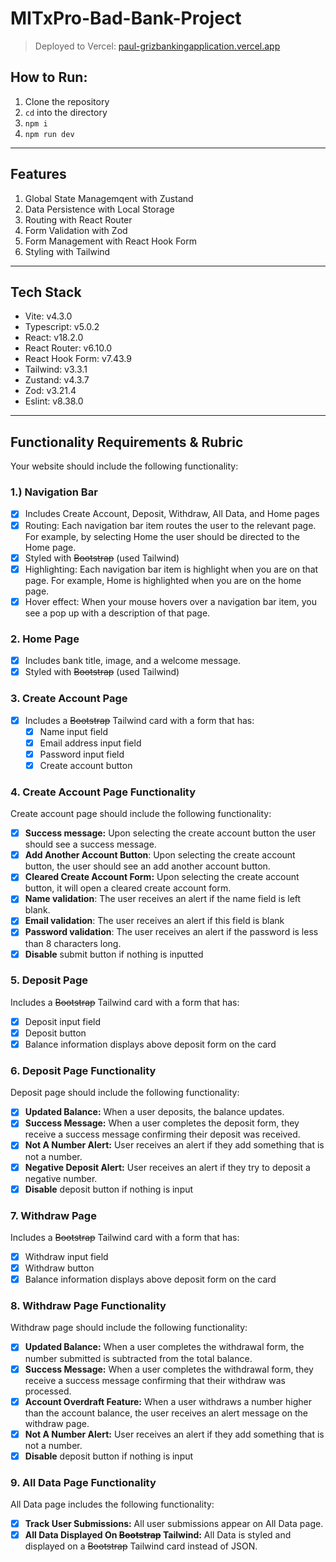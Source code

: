 # MITxPro-Bad-Bank-Project

> Deployed to Vercel: [paul-grizbankingapplication.vercel.app](https://paul-grizbankingapplication.vercel.app/)

## How to Run:

1. Clone the repository
2. `cd` into the directory
3. `npm i`
4. `npm run dev`

---

## Features

1. Global State Managemqent with Zustand
2. Data Persistence with Local Storage
3. Routing with React Router
4. Form Validation with Zod
5. Form Management with React Hook Form
6. Styling with Tailwind

---

## Tech Stack

- Vite: v4.3.0
- Typescript: v5.0.2
- React: v18.2.0
- React Router: v6.10.0
- React Hook Form: v7.43.9
- Tailwind: v3.3.1
- Zustand: v4.3.7
- Zod: v3.21.4
- Eslint: v8.38.0

---

## **Functionality Requirements & Rubric**

Your website should include the following functionality:

### 1.) **Navigation Bar**

- [x] Includes Create Account, Deposit, Withdraw, All Data, and Home pages
- [x] Routing: Each navigation bar item routes the user to the relevant page. For example, by selecting Home the user should be directed to the Home page.
- [x] Styled with ~~Bootstrap~~ (used Tailwind)
- [x] Highlighting: Each navigation bar item is highlight when you are on that page. For example, Home is highlighted when you are on the home page.
- [x] Hover effect: When your mouse hovers over a navigation bar item, you see a pop up with a description of that page.

### **2. Home Page**

- [x] Includes bank title, image, and a welcome message.
- [x] Styled with ~~Bootstrap~~ (used Tailwind)

### **3. Create Account Page**

- [x] Includes a ~~Bootstrap~~ Tailwind card with a form that has:
  - [x] Name input field
  - [x] Email address input field
  - [x] Password input field
  - [x] Create account button

### **4. Create Account Page Functionality**

Create account page should include the following functionality:

- [x] **Success message:** Upon selecting the create account button the user should see a success message.
- [x] **Add Another Account Button**: Upon selecting the create account button, the user should see an add another account button.
- [x] **Cleared Create Account Form:** Upon selecting the create account button, it will open a cleared create account form.
- [x] **Name validation**: The user receives an alert if the name field is left blank.
- [x] **Email validation**: The user receives an alert if this field is blank
- [x] **Password validation**: The user receives an alert if the password is less than 8 characters long.
- [x] **Disable** submit button if nothing is inputted

### **5. Deposit Page**

Includes a ~~Bootstrap~~ Tailwind card with a form that has:

- [x] Deposit input field
- [x] Deposit button
- [x] Balance information displays above deposit form on the card

### **6. Deposit Page Functionality**

Deposit page should include the following functionality:

- [x] **Updated Balance:** When a user deposits, the balance updates.
- [x] **Success Message:** When a user completes the deposit form, they receive a success message confirming their deposit was received.
- [x] **Not A Number Alert:** User receives an alert if they add something that is not a number.
- [x] **Negative Deposit Alert:** User receives an alert if they try to deposit a negative number.
- [x] **Disable** deposit button if nothing is input

### **7. Withdraw Page**

Includes a ~~Bootstrap~~ Tailwind card with a form that has:

- [x] Withdraw input field
- [x] Withdraw button
- [x] Balance information displays above deposit form on the card

### **8. Withdraw Page Functionality**

Withdraw page should include the following functionality:

- [x] **Updated Balance:** When a user completes the withdrawal form, the number submitted is subtracted from the total balance.
- [x] **Success Message:** When a user completes the withdrawal form, they receive a success message confirming that their withdraw was processed.
- [x] **Account Overdraft Feature:** When a user withdraws a number higher than the account balance, the user receives an alert message on the withdraw page.
- [x] **Not A Number Alert:** User receives an alert if they add something that is not a number.
- [x] **Disable** deposit button if nothing is input

### **9. All Data Page Functionality**

All Data page includes the following functionality:

- [x] **Track User Submissions:** All user submissions appear on All Data page.
- [x] **All Data Displayed On ~~Bootstrap~~ Tailwind:** All Data is styled and displayed on a ~~Bootstrap~~ Tailwind card instead of JSON.
